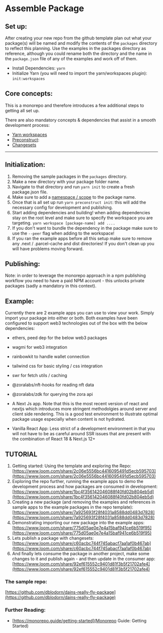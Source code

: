 # Assemble Package

## Set up:

After creating your new repo from the github template plan out what your package(s) will be named and modify the contents of the `packages` directory to reflect this planning. Use the examples in the packages directory as reference, although you could rename both the directory and the name in the `package.json` file of any of the examples and work off of them.

- Install Dependencies: `yarn`
- Initialize Yarn (you will need to import the yarn/workspaces plugin): `init:workspaces`

## Core concepts:

This is a monorepo and therefore introduces a few additional steps to getting all set up.

There are also mandatory concepts & dependencies that assist in a smooth development process:

- [Yarn workspaces](https://classic.yarnpkg.com/lang/en/docs/workspaces/)
- [Preconstruct](https://preconstruct.tools/):
- [Changesets](https://github.com/changesets/changesets)

---

## Initialization:

1. Removing the sample packages in the `packages` directory.
2. Make a new directory with your package folder name.
3. Navigate to that directory and run `yarn init` to create a fresh package.json file.
4. Make sure to add a [namespace / scope](https://docs.npmjs.com/about-scopes) to the package name.
5. Once that is all set up run `yarn preconstruct init`: this will add the necessary config for development and publishing.
6. Start adding dependencies and building! when adding dependencies stay on the root level and make sure to specify the workspace you are targeting. `yarn workspace [package-name] add ....`
7. If you don't want to bundle the dependency in the package make sure to use the `--peer` flag when adding to the workspace!
8. If you ran the example apps before all this setup make sure to remove any .next / .parcel-cache and dist directories! If you don't clean up you will have problems moving forward.

## Publishing:

Note: in order to leverage the monorepo approach in a npm publishing workflow you need to have a paid NPM account - this unlocks private packages (sadly a mandatory in this context).

## Example:

Currently there are 2 example apps you can use to view your work. Simply import your package into either or both. Both examples have been configured to support web3 technologies out of the box with the below dependencies:

- ethers, peed dep for the below web3 packages
- wagmi for web3 integration
- rainbowkit to handle wallet connection
- tailwind css for basic styling / css integration
- swr for fetch utils / caching
- @zoralabs/nft-hooks for reading nft data
- @zoralabs/zdk for querying the zora api

- A Next Js app. Note that this is the most recent version of react and nextjs which introduces more stringent methodolgies around server and client side rendering. This is a good test environment to illustrate optimal package usage especially when content is not hydrated.
- Vanilla React App: Less strict of a development environment in that you will not have to be as careful around SSR issues that are present with the combination of React 18 & Next.js 12+

## TUTORIAL

1. Getting started: Using the template and exploring the Repo: [https://www.loom.com/share/2c06e5556bc4416095491d5ecb595703](https://www.loom.com/share/2c06e5556bc4416095491d5ecb595703)
2. Exploring the repo further, running the example apps to demo the development process and how packages are consumed in development: [https://www.loom.com/share/1bc4f356142046088f40fd02b804eb5d](https://www.loom.com/share/1bc4f356142046088f40fd02b804eb5d)
3. Creating a new package (and removing the examples and references in sample apps to the example packages in the repo template): [https://www.loom.com/share/7a925693f28f4031a8588dd0483d7828](https://www.loom.com/share/7a925693f28f4031a8588dd0483d7828)
4. Demonstrating importing our new package into the example apps: [https://www.loom.com/share/775d05ae0e7e4a15baf941ce6b519f95](https://www.loom.com/share/775d05ae0e7e4a15baf941ce6b519f95)
5. Lets publish a package with changesets: [https://www.loom.com/share/c60acbc744f745abacf7aa1af0b467ab](https://www.loom.com/share/c60acbc744f745abacf7aa1af0b467ab)
6. And finally lets consume the package in another project, make some changes to it and publish again - and then update in the consumer app: [https://www.loom.com/share/92ef615552c9401d81f3b5f21702afe4](https://www.loom.com/share/92ef615552c9401d81f3b5f21702afe4)

### The sample repo:

[https://github.com/dblodorn/dains-really-fly-package](https://github.com/dblodorn/dains-really-fly-package)

### Further Reading:

- [https://monorepo.guide/getting-started](Monorepo Guide: Getting Started)


